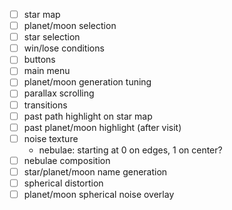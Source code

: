 - [ ] star map
- [ ] planet/moon selection
- [ ] star selection
- [ ] win/lose conditions
- [ ] buttons
- [ ] main menu
- [ ] planet/moon generation tuning
- [ ] parallax scrolling
- [ ] transitions
- [ ] past path highlight on star map
- [ ] past planet/moon highlight (after visit)
- [ ] noise texture
  - nebulae: starting at 0 on edges, 1 on center?
- [ ] nebulae composition
- [ ] star/planet/moon name generation
- [ ] spherical distortion
- [ ] planet/moon spherical noise overlay
